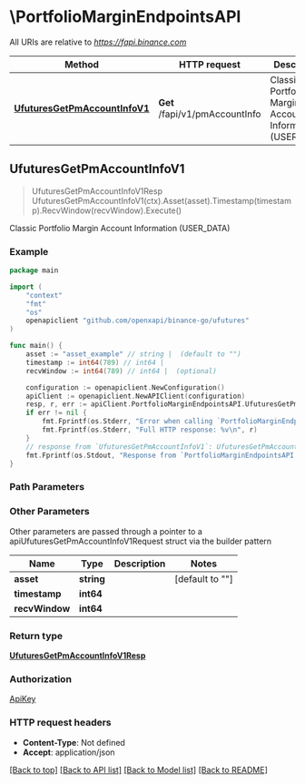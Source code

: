 # \PortfolioMarginEndpointsAPI

All URIs are relative to *https://fapi.binance.com*

Method | HTTP request | Description
------------- | ------------- | -------------
[**UfuturesGetPmAccountInfoV1**](PortfolioMarginEndpointsAPI.md#UfuturesGetPmAccountInfoV1) | **Get** /fapi/v1/pmAccountInfo | Classic Portfolio Margin Account Information (USER_DATA)



## UfuturesGetPmAccountInfoV1

> UfuturesGetPmAccountInfoV1Resp UfuturesGetPmAccountInfoV1(ctx).Asset(asset).Timestamp(timestamp).RecvWindow(recvWindow).Execute()

Classic Portfolio Margin Account Information (USER_DATA)



### Example

```go
package main

import (
	"context"
	"fmt"
	"os"
	openapiclient "github.com/openxapi/binance-go/ufutures"
)

func main() {
	asset := "asset_example" // string |  (default to "")
	timestamp := int64(789) // int64 | 
	recvWindow := int64(789) // int64 |  (optional)

	configuration := openapiclient.NewConfiguration()
	apiClient := openapiclient.NewAPIClient(configuration)
	resp, r, err := apiClient.PortfolioMarginEndpointsAPI.UfuturesGetPmAccountInfoV1(context.Background()).Asset(asset).Timestamp(timestamp).RecvWindow(recvWindow).Execute()
	if err != nil {
		fmt.Fprintf(os.Stderr, "Error when calling `PortfolioMarginEndpointsAPI.UfuturesGetPmAccountInfoV1``: %v\n", err)
		fmt.Fprintf(os.Stderr, "Full HTTP response: %v\n", r)
	}
	// response from `UfuturesGetPmAccountInfoV1`: UfuturesGetPmAccountInfoV1Resp
	fmt.Fprintf(os.Stdout, "Response from `PortfolioMarginEndpointsAPI.UfuturesGetPmAccountInfoV1`: %v\n", resp)
}
```

### Path Parameters



### Other Parameters

Other parameters are passed through a pointer to a apiUfuturesGetPmAccountInfoV1Request struct via the builder pattern


Name | Type | Description  | Notes
------------- | ------------- | ------------- | -------------
 **asset** | **string** |  | [default to &quot;&quot;]
 **timestamp** | **int64** |  | 
 **recvWindow** | **int64** |  | 

### Return type

[**UfuturesGetPmAccountInfoV1Resp**](UfuturesGetPmAccountInfoV1Resp.md)

### Authorization

[ApiKey](../README.md#ApiKey)

### HTTP request headers

- **Content-Type**: Not defined
- **Accept**: application/json

[[Back to top]](#) [[Back to API list]](../README.md#documentation-for-api-endpoints)
[[Back to Model list]](../README.md#documentation-for-models)
[[Back to README]](../README.md)

